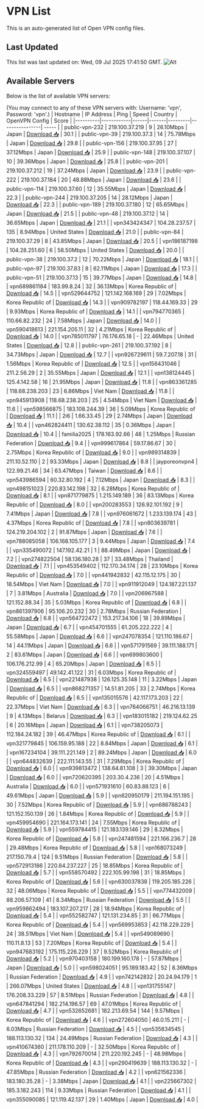# VPN List

This is an auto-generated list of Open VPN config files.

## Last Updated

This list was last updated on: Wed, 09 Jul 2025 17:41:50 GMT.
![Alt](https://repobeats.axiom.co/api/embed/186b98318ef1479477931607c1ad7d823f12451f.svg "Repobeats analytics image")

## Available Servers

Below is the list of available VPN servers:

(You may connect to any of these VPN servers with: Username: 'vpn', Password: 'vpn'.)
| Hostname | IP Address | Ping | Speed | Country | OpenVPN Config | Score |
|----------|------------|------|-------|---------|----------------| ----- |
| public-vpn-232 | 219.100.37.219 | 9 | 26.10Mbps | Japan | [Download 📥](./configs/server_0_JP.ovpn) | 30.1 |
| public-vpn-39 | 219.100.37.3 | 14 | 75.78Mbps | Japan | [Download 📥](./configs/server_1_JP.ovpn) | 29.8 |
| public-vpn-156 | 219.100.37.95 | 27 | 37.12Mbps | Japan | [Download 📥](./configs/server_2_JP.ovpn) | 25.9 |
| public-vpn-148 | 219.100.37.107 | 10 | 39.36Mbps | Japan | [Download 📥](./configs/server_3_JP.ovpn) | 25.8 |
| public-vpn-201 | 219.100.37.212 | 19 | 37.24Mbps | Japan | [Download 📥](./configs/server_4_JP.ovpn) | 23.9 |
| public-vpn-222 | 219.100.37.184 | 20 | 48.88Mbps | Japan | [Download 📥](./configs/server_5_JP.ovpn) | 23.6 |
| public-vpn-114 | 219.100.37.60 | 12 | 35.55Mbps | Japan | [Download 📥](./configs/server_6_JP.ovpn) | 22.3 |
| public-vpn-244 | 219.100.37.205 | 14 | 28.12Mbps | Japan | [Download 📥](./configs/server_7_JP.ovpn) | 22.3 |
| public-vpn-189 | 219.100.37.180 | 12 | 65.65Mbps | Japan | [Download 📥](./configs/server_8_JP.ovpn) | 21.5 |
| public-vpn-48 | 219.100.37.12 | 14 | 36.65Mbps | Japan | [Download 📥](./configs/server_9_JP.ovpn) | 21.1 |
| vpn343424347 | 104.28.237.57 | 135 | 8.94Mbps | United States | [Download 📥](./configs/server_10_US.ovpn) | 21.0 |
| public-vpn-84 | 219.100.37.29 | 8 | 43.85Mbps | Japan | [Download 📥](./configs/server_11_JP.ovpn) | 20.5 |
| vpn186187198 | 104.28.251.60 | 6 | 58.50Mbps | United States | [Download 📥](./configs/server_12_US.ovpn) | 20.0 |
| public-vpn-38 | 219.100.37.2 | 12 | 70.22Mbps | Japan | [Download 📥](./configs/server_13_JP.ovpn) | 18.1 |
| public-vpn-97 | 219.100.37.83 | 8 | 62.11Mbps | Japan | [Download 📥](./configs/server_14_JP.ovpn) | 17.3 |
| public-vpn-51 | 219.100.37.13 | 15 | 39.77Mbps | Japan | [Download 📥](./configs/server_15_JP.ovpn) | 14.8 |
| vpn689861184 | 183.99.8.24 | 32 | 36.13Mbps | Korea Republic of | [Download 📥](./configs/server_16_KR.ovpn) | 14.5 |
| vpn529644752 | 121.142.168.169 | 29 | 7.02Mbps | Korea Republic of | [Download 📥](./configs/server_17_KR.ovpn) | 14.3 |
| vpn909782197 | 118.44.169.33 | 29 | 9.93Mbps | Korea Republic of | [Download 📥](./configs/server_18_KR.ovpn) | 14.1 |
| vpn794770365 | 110.66.82.232 | 24 | 7.58Mbps | Japan | [Download 📥](./configs/server_19_JP.ovpn) | 14.0 |
| vpn590418613 | 221.154.205.11 | 32 | 4.21Mbps | Korea Republic of | [Download 📥](./configs/server_20_KR.ovpn) | 14.0 |
| vpn785011797 | 76.176.65.18 | - | 22.46Mbps | United States | [Download 📥](./configs/server_21_US.ovpn) | 12.8 |
| public-vpn-261 | 219.100.37.192 | 8 | 34.73Mbps | Japan | [Download 📥](./configs/server_22_JP.ovpn) | 12.7 |
| vpn926729611 | 59.7.207.18 | 31 | 1.56Mbps | Korea Republic of | [Download 📥](./configs/server_23_KR.ovpn) | 12.5 |
| vpn156431046 | 211.2.56.29 | 2 | 35.55Mbps | Japan | [Download 📥](./configs/server_24_JP.ovpn) | 12.1 |
| vpn138124445 | 125.4.142.58 | 16 | 21.95Mbps | Japan | [Download 📥](./configs/server_25_JP.ovpn) | 11.8 |
| vpn863361285 | 118.68.238.203 | 23 | 6.86Mbps | Viet Nam | [Download 📥](./configs/server_26_VN.ovpn) | 11.8 |
| vpn945913908 | 118.68.238.203 | 25 | 4.54Mbps | Viet Nam | [Download 📥](./configs/server_27_VN.ovpn) | 11.6 |
| vpn598566875 | 183.108.244.39 | 36 | 5.09Mbps | Korea Republic of | [Download 📥](./configs/server_28_KR.ovpn) | 11.1 |
| 2i6 | 1.66.33.45 | 29 | 2.74Mbps | Japan | [Download 📥](./configs/server_29_JP.ovpn) | 10.4 |
| vpn462824411 | 130.62.38.112 | 35 | 0.36Mbps | Japan | [Download 📥](./configs/server_30_JP.ovpn) | 10.4 |
| familia2025 | 178.163.92.66 | 48 | 1.25Mbps | Russian Federation | [Download 📥](./configs/server_31_RU.ovpn) | 9.4 |
| vpn999617864 | 59.17.86.67 | 30 | 2.75Mbps | Korea Republic of | [Download 📥](./configs/server_32_KR.ovpn) | 9.0 |
| vpn989314839 | 211.10.52.110 | 2 | 93.33Mbps | Japan | [Download 📥](./configs/server_33_JP.ovpn) | 8.8 |
| jayporeonvpn4 | 122.99.21.46 | 34 | 63.47Mbps | Taiwan | [Download 📥](./configs/server_34_TW.ovpn) | 8.6 |
| vpn543986594 | 60.32.80.192 | 4 | 7.12Mbps | Japan | [Download 📥](./configs/server_35_JP.ovpn) | 8.3 |
| vpn498151023 | 220.83.142.198 | 32 | 6.28Mbps | Korea Republic of | [Download 📥](./configs/server_36_KR.ovpn) | 8.1 |
| vpn871779875 | 1.215.149.189 | 36 | 83.13Mbps | Korea Republic of | [Download 📥](./configs/server_37_KR.ovpn) | 8.0 |
| vpn200283553 | 126.92.101.192 | 9 | 7.41Mbps | Japan | [Download 📥](./configs/server_38_JP.ovpn) | 7.8 |
| vpn976061672 | 1.233.139.174 | 43 | 4.37Mbps | Korea Republic of | [Download 📥](./configs/server_39_KR.ovpn) | 7.8 |
| vpn803639781 | 124.219.204.102 | 2 | 91.87Mbps | Japan | [Download 📥](./configs/server_40_JP.ovpn) | 7.6 |
| vpn788085058 | 106.168.105.177 | 3 | 9.44Mbps | Japan | [Download 📥](./configs/server_41_JP.ovpn) | 7.4 |
| vpn335490072 | 147.192.42.21 | 1 | 88.49Mbps | Japan | [Download 📥](./configs/server_42_JP.ovpn) | 7.2 |
| vpn274822504 | 58.136.180.28 | 37 | 33.48Mbps | Thailand | [Download 📥](./configs/server_43_TH.ovpn) | 7.1 |
| vpn453549402 | 112.170.34.174 | 28 | 23.10Mbps | Korea Republic of | [Download 📥](./configs/server_44_KR.ovpn) | 7.0 |
| vpn441942832 | 42.115.12.175 | 30 | 18.54Mbps | Viet Nam | [Download 📥](./configs/server_45_VN.ovpn) | 7.0 |
| vpn911912049 | 124.187.221.137 | 7 | 3.81Mbps | Australia | [Download 📥](./configs/server_46_AU.ovpn) | 7.0 |
| vpn206967588 | 121.152.88.34 | 35 | 5.03Mbps | Korea Republic of | [Download 📥](./configs/server_47_KR.ovpn) | 6.8 |
| vpn861397906 | 95.106.20.232 | 30 | 2.78Mbps | Russian Federation | [Download 📥](./configs/server_48_RU.ovpn) | 6.8 |
| vpn564722472 | 153.217.34.106 | 18 | 39.89Mbps | Japan | [Download 📥](./configs/server_49_JP.ovpn) | 6.7 |
| vpn454701555 | 61.205.222.222 | 4 | 55.58Mbps | Japan | [Download 📥](./configs/server_50_JP.ovpn) | 6.6 |
| vpn247078354 | 121.110.186.67 | 14 | 44.11Mbps | Japan | [Download 📥](./configs/server_51_JP.ovpn) | 6.6 |
| vpn571791569 | 39.111.188.171 | 2 | 83.61Mbps | Japan | [Download 📥](./configs/server_52_JP.ovpn) | 6.6 |
| vpn699803600 | 106.176.212.99 | 4 | 65.20Mbps | Japan | [Download 📥](./configs/server_53_JP.ovpn) | 6.5 |
| vpn324559497 | 49.142.41.122 | 31 | 6.03Mbps | Korea Republic of | [Download 📥](./configs/server_54_KR.ovpn) | 6.5 |
| vpn221487938 | 126.125.35.148 | 11 | 3.22Mbps | Japan | [Download 📥](./configs/server_55_JP.ovpn) | 6.5 |
| vpn868271357 | 14.51.81.205 | 33 | 2.74Mbps | Korea Republic of | [Download 📥](./configs/server_56_KR.ovpn) | 6.5 |
| vpn135015576 | 42.117.173.203 | 22 | 22.37Mbps | Viet Nam | [Download 📥](./configs/server_57_VN.ovpn) | 6.3 |
| vpn764066751 | 46.216.13.139 | 9 | 4.13Mbps | Belarus | [Download 📥](./configs/server_58_BY.ovpn) | 6.3 |
| vpn183015182 | 219.124.62.25 | 6 | 20.16Mbps | Japan | [Download 📥](./configs/server_59_JP.ovpn) | 6.1 |
| vpn738205073 | 112.184.24.182 | 39 | 46.47Mbps | Korea Republic of | [Download 📥](./configs/server_60_KR.ovpn) | 6.1 |
| vpn321779845 | 106.159.95.188 | 22 | 8.84Mbps | Japan | [Download 📥](./configs/server_61_JP.ovpn) | 6.1 |
| vpn167234104 | 39.111.221.149 | 2 | 89.24Mbps | Japan | [Download 📥](./configs/server_62_JP.ovpn) | 6.0 |
| vpn644832639 | 222.111.143.55 | 31 | 7.29Mbps | Korea Republic of | [Download 📥](./configs/server_63_KR.ovpn) | 6.0 |
| vpn939813472 | 138.64.81.108 | 3 | 39.30Mbps | Japan | [Download 📥](./configs/server_64_JP.ovpn) | 6.0 |
| vpn720620395 | 203.30.4.236 | 20 | 4.51Mbps | Australia | [Download 📥](./configs/server_65_AU.ovpn) | 6.0 |
| vpn571931610 | 60.83.88.123 | 6 | 49.61Mbps | Japan | [Download 📥](./configs/server_66_JP.ovpn) | 5.9 |
| vpn620950179 | 211.194.151.195 | 30 | 7.52Mbps | Korea Republic of | [Download 📥](./configs/server_67_KR.ovpn) | 5.9 |
| vpn686788243 | 121.152.150.139 | 26 | 1.84Mbps | Korea Republic of | [Download 📥](./configs/server_68_KR.ovpn) | 5.9 |
| vpn459954690 | 221.164.173.141 | 24 | 7.55Mbps | Korea Republic of | [Download 📥](./configs/server_69_KR.ovpn) | 5.9 |
| vpn559784415 | 121.183.139.146 | 29 | 8.32Mbps | Korea Republic of | [Download 📥](./configs/server_70_KR.ovpn) | 5.8 |
| vpn247481594 | 221.166.236.7 | 28 | 29.48Mbps | Korea Republic of | [Download 📥](./configs/server_71_KR.ovpn) | 5.8 |
| vpn168073249 | 217.150.79.4 | 124 | 9.51Mbps | Russian Federation | [Download 📥](./configs/server_72_RU.ovpn) | 5.8 |
| vpn572913186 | 220.84.237.227 | 25 | 18.85Mbps | Korea Republic of | [Download 📥](./configs/server_73_KR.ovpn) | 5.7 |
| vpn558570492 | 222.105.99.198 | 31 | 18.85Mbps | Korea Republic of | [Download 📥](./configs/server_74_KR.ovpn) | 5.6 |
| vpn630037838 | 119.205.185.226 | 32 | 48.06Mbps | Korea Republic of | [Download 📥](./configs/server_75_KR.ovpn) | 5.5 |
| vpn774432009 | 88.206.57.109 | 41 | 8.34Mbps | Russian Federation | [Download 📥](./configs/server_76_RU.ovpn) | 5.5 |
| vpn959862494 | 183.107.207.217 | 28 | 18.94Mbps | Korea Republic of | [Download 📥](./configs/server_77_KR.ovpn) | 5.4 |
| vpn552582747 | 121.131.234.85 | 31 | 66.77Mbps | Korea Republic of | [Download 📥](./configs/server_78_KR.ovpn) | 5.4 |
| vpn569953853 | 42.118.229.229 | 24 | 38.51Mbps | Viet Nam | [Download 📥](./configs/server_79_VN.ovpn) | 5.4 |
| vpn549089690 | 110.11.8.13 | 53 | 7.20Mbps | Korea Republic of | [Download 📥](./configs/server_80_KR.ovpn) | 5.4 |
| vpn947683192 | 175.115.226.229 | 37 | 9.52Mbps | Korea Republic of | [Download 📥](./configs/server_81_KR.ovpn) | 5.2 |
| vpn970403158 | 180.199.160.178 | - | 57.87Mbps | Japan | [Download 📥](./configs/server_82_JP.ovpn) | 5.0 |
| vpn598024051 | 95.189.183.42 | 52 | 8.36Mbps | Russian Federation | [Download 📥](./configs/server_83_RU.ovpn) | 4.9 |
| vpn742142832 | 20.24.94.179 | 1 | 266.07Mbps | United States | [Download 📥](./configs/server_84_US.ovpn) | 4.8 |
| vpn131755147 | 176.208.33.229 | 57 | 8.51Mbps | Russian Federation | [Download 📥](./configs/server_85_RU.ovpn) | 4.8 |
| vpn647841294 | 182.214.196.57 | 69 | 47.01Mbps | Korea Republic of | [Download 📥](./configs/server_86_KR.ovpn) | 4.7 |
| vpn532652681 | 182.213.69.54 | 144 | 9.57Mbps | Korea Republic of | [Download 📥](./configs/server_87_KR.ovpn) | 4.6 |
| vpn272604050 | 46.0.15.211 | - | 6.03Mbps | Russian Federation | [Download 📥](./configs/server_88_RU.ovpn) | 4.5 |
| vpn535834545 | 188.113.130.32 | 134 | 24.49Mbps | Russian Federation | [Download 📥](./configs/server_89_RU.ovpn) | 4.3 |
| vpn410674360 | 211.178.110.209 | - | 32.50Mbps | Korea Republic of | [Download 📥](./configs/server_90_KR.ovpn) | 4.3 |
| vpn792670014 | 211.220.192.245 | - | 48.98Mbps | Korea Republic of | [Download 📥](./configs/server_91_KR.ovpn) | 4.3 |
| vpn290419639 | 188.113.130.32 | - | 47.85Mbps | Russian Federation | [Download 📥](./configs/server_92_RU.ovpn) | 4.2 |
| vpn621562336 | 183.180.35.28 | - | 3.38Mbps | Japan | [Download 📥](./configs/server_93_JP.ovpn) | 4.1 |
| vpn225667302 | 185.3.182.243 | 114 | 9.33Mbps | Russian Federation | [Download 📥](./configs/server_94_RU.ovpn) | 4.1 |
| vpn355090085 | 121.119.42.137 | 29 | 1.40Mbps | Japan | [Download 📥](./configs/server_95_JP.ovpn) | 4.0 |
